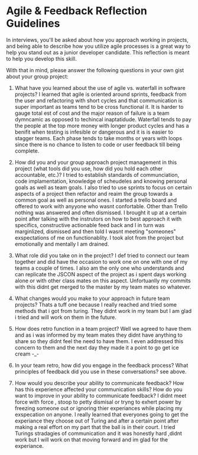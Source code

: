 # Agile & Feedback Reflection Guidelines
In interviews, you'll be asked about how you approach working in projects, and being able to describe how you utilize agile processes is a great way to help you stand out as a junior developer candidate. This reflection is meant to help you develop this skill.

With that in mind, please answer the following questions in your own gist about your group project:

1. What have you learned about the use of agile vs. waterfall in software projects? I learned that agile is oriented around sprints, feedback from the user and refactoring with short cycles and that communication is super important as teams tend to be cross functional it. It is harder to gauge total est of cost and the major reason of failure is a team dymncamic as opposed to techincal inaptatidude. Waterfall tends to pay the people at the top more money with longer product cycles and has a benifit when testing is infesible or dangerous and it is is easier to stagger teams. Each phase tends to take months or years with loops since there is no chance to listen to code or user feedback till being complete. 

2. How did you and your group approach project management in this project (what tools did you use, how did you hold each other accountable, etc.)? I tried to establish standards of communciation, code implamentation, knowledge of scheudeles and knowing personal goals as well as team goals. I also tried to use sprints to focus on certain aspects of a project then refactor and reaim the group towards a common goal as well as personal ones. I started a trello board and offered to work with anyyone who wasnt confortable.  Other than Trello nothing was answered and often dismissed. I brought it up at a certain point after talking with the instrutors on how to best approach it with specifics, constructive actionable feed back and I in turn was marginlized, dismissed and then told I wasnt meeting "someones" exspectations of me on functionablity.  I took alot from the project but emotionally and mentally I am drained. 

3. What role did you take on in the project? I def tried to connect our team together and did have the occasion to work one on one with one of my teams a couple of times. I also am the only one who understands and can replicate the JSCON aspect of the project as i spent days working alone or with other class mates on this aspect. Unfortuanlly my commits with this didnt get merged to the master by my team mates so whatever. 

4. What changes would you make to your approach in future team projects? Thats a tuff one because I really reached and tried some methods that i got from turing. They didnt work in my team but I am glad i tried and will work on them in the future. 

5. How does retro function in a team project? Well we agreed to have them and as i was informed by my team mates they didnt have anything to share so they didnt feel the need to have them. I even addressed this concern to them and the next day they made it a point to go get ice cream -_-

6. In your team retro, how did you engage in the feedback process? What principles of feedback did you use in these conversations? see above. 

7. How would you describe your ability to communicate feedback? How has this experience affected your communication skills? How do you want to improve in your ability to communicate feedback? I didnt meet force with force , stoop to petty dismisal or tryng to exhert power by freezing someone out or ignoring thier experiances while placing my exspecation on anyone. I really learned that everyones going to get the experiance they choose out of Turing and after a certain point after making a real effort on my part that the ball is in their court. I tried Turings stradagies of communication and it was honestly hard ,didnt work but I will work on that moving forward and im glad for the experiance. 
